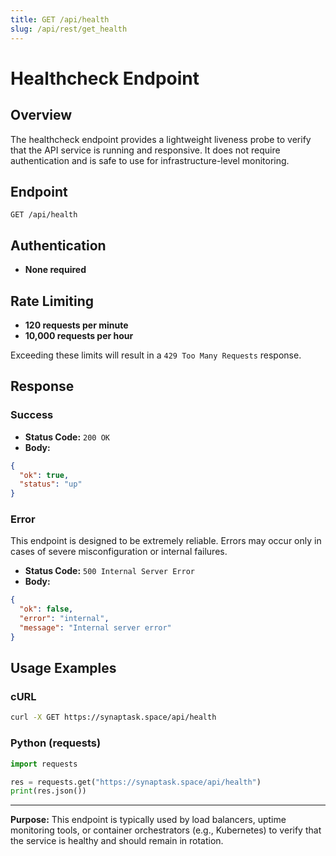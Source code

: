 ```yaml
---
title: GET /api/health
slug: /api/rest/get_health
---
```


# Healthcheck Endpoint

## Overview

The healthcheck endpoint provides a lightweight liveness probe to verify that the API service is running and responsive. It does not require authentication and is safe to use for infrastructure-level monitoring.

## Endpoint

```
GET /api/health
```

## Authentication

* **None required**

## Rate Limiting

* **120 requests per minute**
* **10,000 requests per hour**

Exceeding these limits will result in a `429 Too Many Requests` response.

## Response

### Success

* **Status Code:** `200 OK`
* **Body:**

```json
{
  "ok": true,
  "status": "up"
}
```

### Error

This endpoint is designed to be extremely reliable. Errors may occur only in cases of severe misconfiguration or internal failures.

* **Status Code:** `500 Internal Server Error`
* **Body:**

```json
{
  "ok": false,
  "error": "internal",
  "message": "Internal server error"
}
```

## Usage Examples

### cURL

```bash
curl -X GET https://synaptask.space/api/health
```

### Python (requests)

```python
import requests

res = requests.get("https://synaptask.space/api/health")
print(res.json())
```

---

**Purpose:** This endpoint is typically used by load balancers, uptime monitoring tools, or container orchestrators (e.g., Kubernetes) to verify that the service is healthy and should remain in rotation.
